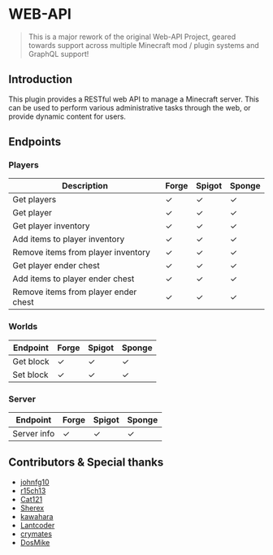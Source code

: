 # WEB-API

> This is a major rework of the original Web-API Project,
> geared towards support across multiple Minecraft mod / plugin systems
> and GraphQL support!

## Introduction

This plugin provides a RESTful web API to manage a Minecraft server. This can be used to perform various administrative
tasks through the web, or provide dynamic content for users.

## Endpoints

### Players

| Description | Forge | Spigot | Sponge |
|---|---|---|---|
| Get players | ✓ | ✓ | ✓ |
| Get player | ✓ | ✓ | ✓ |
| Get player inventory | ✓ | ✓ | ✓ |
| Add items to player inventory | ✓ | ✓ | ✓ |
| Remove items from player inventory | ✓ | ✓ | ✓ |
| Get player ender chest | ✓ | ✓ | ✓ |
| Add items to player ender chest | ✓ | ✓ | ✓ |
| Remove items from player ender chest | ✓ | ✓ | ✓ |

### Worlds

| Endpoint | Forge | Spigot | Sponge |
|----------|-------|--------|--------|
| Get block | ✓ | ✓ | ✓ |
| Set block | ✓ | ✓ | ✓ |

### Server

| Endpoint | Forge | Spigot | Sponge |
|----------|-------|--------|--------|
| Server info | ✓ | ✓ | ✓ |

## Contributors & Special thanks

- [johnfg10](https://github.com/johnfg10)
- [r15ch13](https://github.com/r15ch13)
- [Cat121](https://github.com/Cat121)
- [Sherex](https://github.com/Sherex)
- [kawahara](https://github.com/kawahara)
- [Lantcoder](https://github.com/Lantcoder)
- [crymates](https://github.com/crymates)
- [DosMike](https://github.com/DosMike)
